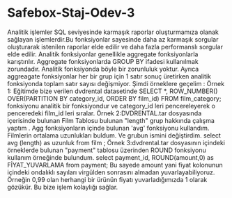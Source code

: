 # Safebox-Staj-Odev-3

Analitik işlemler SQL seviyesinde karmaşık raporlar oluşturmamıza olanak sağlayan işlemlerdir.Bu fonksiyonlar sayesinde daha az karmaşık sorgular oluşturarak istenilen raporlar elde edilir ve daha fazla performanslı sorgular elde edilir. Analitik fonksiyonlar genellikle aggregate fonksiyonlarla karıştırılır. Aggregate fonksiyonlarda GROUP BY ifadesi kullanılmak zorundadır. Analitik fonksiyonda böyle bir zorunluluk yoktur. Ayrıca aggreagate fonksiyonlar her bir grup için 1 satır sonuç üretirken analitik fonksiyonda toplam satır sayısı değişmiyor.
Şimdi örneklere geçelim : 
Örnek 1: Eğitimde bize verilen dvdrental datasetinde SELECT *, ROW_NUMBER() OVER(PARTITION BY category_id, ORDER BY film_id) FROM film_category; fonksiyonu analitik bir fonksiyondur ve category_id leri pencereleyerek o penceredeki film_id leri sıralar.
Örnek 2:DVDRENTAL.tar dosyasında içerisinde bulunan Film Tablosu bulunan "length" grup hakkında çalışma yaptım . 
Agg fonksiyonların içinde bulunan 'avg' fonksiyonu kullandım. Filmlerin ortalama uzunlukları buldum. Ve grubun ismini değiştirdim.
select avg (length) as uzunluk  from film ;
Örnek 3:dvdrental.tar dosyasının içindeki örneklerde bulunan "payment" tablosu üzerinden ROUND fonksiyonu kullanım örneğinde bulundum.
select payment_id, ROUND(amount,0) as FİYAT_YUVARLAMA
from payment;
Bu sayede amount yani fiyat kolonunun içindeki ondalıklı sayıları virgülden sonrasını almadan yuvarlayabiliyoruz. Örneğin 0,99 olan herhangi bir ürünün fiyatı yuvarladığımızda 1 olarak gözükür. Bu bize işlem kolaylığı sağlar.
